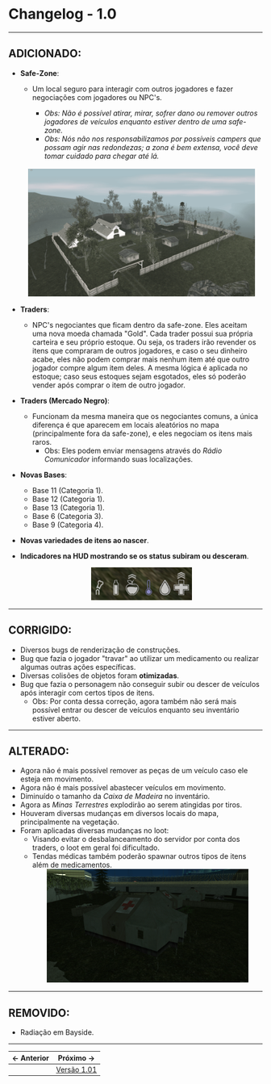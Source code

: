 # Changelog - 1.0
---

## **ADICIONADO**:

- **Safe-Zone**:

  - Um local seguro para interagir com outros jogadores e fazer negociações com jogadores ou NPC's.

    - _Obs: Não é possível atirar, mirar, sofrer dano ou remover outros jogadores de veículos enquanto estiver dentro de uma safe-zone._
    - _Obs: Nós não nos responsabilizamos por possíveis campers que possam agir nas redondezas; a zona é bem extensa, você deve tomar cuidado para chegar até lá._

  <br>

  <div align="center">
    <img src="./images/1.png" width=450 alt="Imagem da safe-zone"/>
  <div/>

- **Traders**:

  - NPC's negociantes que ficam dentro da safe-zone. Eles aceitam uma nova moeda chamada "Gold".
    Cada trader possui sua própria carteira e seu próprio estoque. Ou seja, os traders irão revender os itens que compraram de outros jogadores, e caso o seu dinheiro acabe, eles não podem comprar mais nenhum item até que outro jogador compre algum item deles. A mesma lógica é aplicada no estoque; caso seus estoques sejam esgotados, eles só poderão vender após comprar o item de outro jogador.

- **Traders (Mercado Negro)**:

  - Funcionam da mesma maneira que os negociantes comuns, a única diferença é que aparecem em locais aleatórios no mapa (principalmente fora da safe-zone), e eles negociam os itens mais raros.
    - Obs: Eles podem enviar mensagens através do *Rádio Comunicador* informando suas localizações.

- **Novas Bases**:

  - Base 11 (Categoria 1).
  - Base 12 (Categoria 1).
  - Base 13 (Categoria 1).
  - Base 6 (Categoria 3).
  - Base 9 (Categoria 4).

- **Novas variedades de itens ao nascer**.
- **Indicadores na HUD mostrando se os status subiram ou desceram**.
  <div align="center">
    <img src="./images/hud_stats.png" width=200 alt="Imagem da safe-zone"/>
  <div/>

---

## **CORRIGIDO**:

- Diversos bugs de renderização de construções.
- Bug que fazia o jogador "travar" ao utilizar um medicamento ou realizar algumas outras ações específicas.
- Diversas colisões de objetos foram **otimizadas**.
- Bug que fazia o personagem não conseguir subir ou descer de veículos após interagir com certos tipos de itens.
  - Obs: Por conta dessa correção, agora também não será mais possível entrar ou descer de veículos enquanto seu inventário estiver aberto.

---

## **ALTERADO**:

- Agora não é mais possível remover as peças de um veículo caso ele esteja em movimento.
- Agora não é mais possível abastecer veículos em movimento.
- Diminuído o tamanho da _Caixa de Madeira_ no inventário.
- Agora as _Minas Terrestres_ explodirão ao serem atingidas por tiros.
- Houveram diversas mudanças em diversos locais do mapa, principalmente na vegetação.
- Foram aplicadas diversas mudanças no loot:
  - Visando evitar o desbalanceamento do servidor por conta dos traders, o loot em geral foi dificultado.
  - Tendas médicas também poderão spawnar outros tipos de itens além de medicamentos.
    <div align="center">
      <img src="./images/mta-screen_2022-03-31_16-05-36.png" width=400 alt="Imagem da safe-zone"/>
    <div/>
---

## **REMOVIDO**:

- Radiação em Bayside.

---

← Anterior             |  Próximo →
:-------------------------:|:-------------------------:
|  | [Versão 1.01](https://stoneagemta.com/releases/dayz/1.01)
